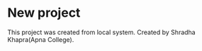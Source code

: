 # New project

This project was created from local system.
Created by Shradha Khapra(Apna College).

